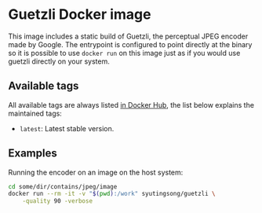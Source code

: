 # Guetzli Docker image

This image includes a static build of Guetzli, the perceptual JPEG encoder made by Google. The entrypoint is configured to point directly at the binary
so it is possible to use `docker run` on this image just as if you would use guetzli directly on your system.

## Available tags

All available tags are always listed [in Docker Hub](https://hub.docker.com/r/icedream/guetzli/tags), the list below explains the maintained tags:

- `latest`: Latest stable version.

## Examples

Running the encoder on an image on the host system:

```bash
cd some/dir/contains/jpeg/image
docker run --rm -it -v "$(pwd):/work" syutingsong/guetzli \
    -quality 90 -verbose
```
